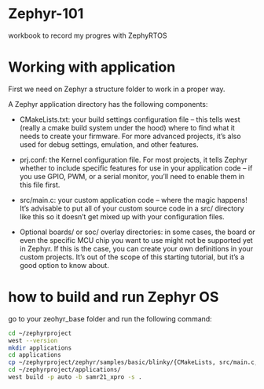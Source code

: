 # Zephyr-101
workbook to record my progres with ZephyRTOS

# Working with application
First we need on Zephyr a structure folder to work in a proper  way. 

A Zephyr application directory has the following components: 

- CMakeLists.txt: your build settings configuration file – this tells west (really a cmake build system under the hood) where to find what it needs to create your firmware. For more advanced projects, it’s also used for debug settings, emulation, and other features.
- prj.conf: the Kernel configuration file. For most projects, it tells Zephyr whether to include specific features for use in your application code – if you use GPIO, PWM, or a serial monitor, you’ll need to enable them in this file first. 
- src/main.c: your custom application code – where the magic happens! It’s advisable to put all of your custom source code in a 
src/ directory like this so it doesn’t get mixed up with your configuration files.

- Optional boards/ or soc/ overlay directories: in some cases, the board or even the specific MCU chip you want to use might not be supported yet in Zephyr. If this is the case, you can create your own definitions in your custom projects. It’s out of the scope of this starting tutorial, but it’s a good option to know about. 

# how to build and run Zephyr OS
go to your zeohyr_base folder and run the following command: 
```bash 
cd ~/zephyrproject
west --version
mkdir applications
cd applications
cp ~/zephyrproject/zephyr/samples/basic/blinky/{CMakeLists, src/main.c, prj.conf} .
cd ~/zephyrproject/applications/
west build -p auto -b samr21_xpro -s .
```

